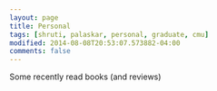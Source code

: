 ```yaml
---
layout: page
title: Personal
tags: [shruti, palaskar, personal, graduate, cmu]
modified: 2014-08-08T20:53:07.573882-04:00
comments: false
---
```



  
  Some recently read books (and reviews)

